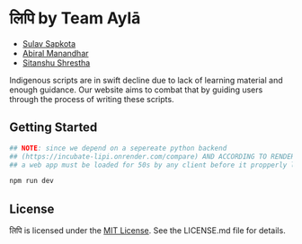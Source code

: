 # लिपि by Team Aylā
- [Sulav Sapkota](https://github.com/SulavSapkota2060)
- [Abiral Manandhar](https://github.com/abiral-manandhar)
- [Sitanshu Shrestha](https://github.com/ItsSitanshu)

Indigenous scripts are in swift decline due to lack of learning material and enough guidance. Our website aims to combat that by guiding users through the process of writing these scripts.

## Getting Started

```sh
## NOTE: since we depend on a sepereate python backend  
## (https://incubate-lipi.onrender.com/compare) AND ACCORDING TO RENDER'S FREE PLAN:
## a web app must be loaded for 50s by any client before it propperly loads / loads in real times

npm run dev
```
## License

लिपि is licensed under the [MIT License](LICENSE). See the LICENSE.md file for details.
